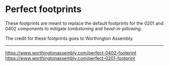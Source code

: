# Perfect footprints

These footprints are meant to replace the default footprints for the 0201 and 0402 components to mitigate _tombstoning_ and _head-in-pillowing_.

The credit for these footprints goes to Worthington Assembly.

---
https://www.worthingtonassembly.com/perfect-0402-footprint
https://www.worthingtonassembly.com/perfect-0201-footprint
